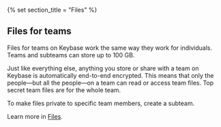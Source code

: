 {% set section_title = "Files" %}
## Files for teams
Files for teams on Keybase work the same way they work for individuals. Teams and subteams can store up to 100 GB.

Just like everything else, anything you store or share with a team on Keybase is automatically end-to-end encrypted. This means that only the people—but all the people—on a team can read or access team files. Top secret team files are for the whole team. 

To make files private to specific team members, create a subteam. 
 
Learn more in [Files](/files).

